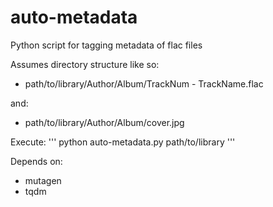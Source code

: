 # auto-metadata
 Python script for tagging metadata of flac files

 Assumes directory structure like so:
  
  - path/to/library/Author/Album/TrackNum - TrackName.flac 
 
 and:
  
  - path/to/library/Author/Album/cover.jpg 
  
 
 Execute: 
 '''
 python auto-metadata.py path/to/library
 '''
 
 Depends on:
 
  - mutagen
  - tqdm 
